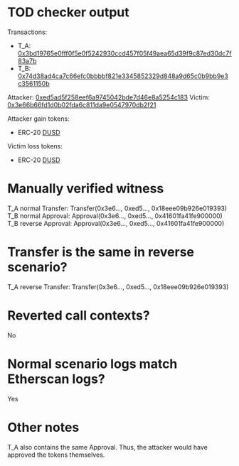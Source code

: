 # TOD checker output

Transactions:
- T_A: [0x3bd19765e0fff0f5e0f5242930ccd457f05f49aea65d39f9c87ed30dc7f83a7b](https://etherscan.io/tx/0x3bd19765e0fff0f5e0f5242930ccd457f05f49aea65d39f9c87ed30dc7f83a7b)
- T_B: [0x74d38ad4ca7c66efc0bbbbf821e3345852329d848a9d65c0b9bb9e3c3561150b](https://etherscan.io/tx/0x74d38ad4ca7c66efc0bbbbf821e3345852329d848a9d65c0b9bb9e3c3561150b)


Attacker: [0xed5ad5f258eef6a9745042bde7d46e8a5254c183](https://etherscan.io/address/0xed5ad5f258eef6a9745042bde7d46e8a5254c183)
Victim: [0x3e66b66fd1d0b02fda6c811da9e0547970db2f21](https://etherscan.io/address/0x3e66b66fd1d0b02fda6c811da9e0547970db2f21)

Attacker gain tokens:
- ERC-20 [DUSD](https://etherscan.io/token/0x5bc25f649fc4e26069ddf4cf4010f9f706c23831)

Victim loss tokens:
- ERC-20 [DUSD](https://etherscan.io/token/0x5bc25f649fc4e26069ddf4cf4010f9f706c23831)

# Manually verified witness

T_A normal Transfer: Transfer(0x3e6..., 0xed5..., 0x18eee09b926e019393)
T_B normal Approval: Approval(0x3e6..., 0xed5..., 0x41601fa41fe900000)
T_B reverse Approval: Approval(0x3e6..., 0xed5..., 0x41601fa41fe900000)

# Transfer is the same in reverse scenario?

T_A reverse Transfer: Transfer(0x3e6..., 0xed5..., 0x18eee09b926e019393)

# Reverted call contexts?

No

# Normal scenario logs match Etherscan logs?

Yes

# Other notes

T_A also contains the same Approval. Thus, the attacker would have approved the tokens themselves.
